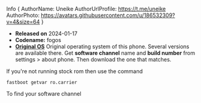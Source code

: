 Info { AuthorName: Uneike 
AuthorUrlProfile: https://t.me/uneike 
AuthorPhoto: https://avatars.githubusercontent.com/u/186532309?v=4&size=64 }
- **Released on** 2024-01-17
- **Codename:** fogos
- **[Original OS](https://mirrors.lolinet.com/firmware/lenomola/fogos/official)**
Original operating system of this phone.
Several versions are available there.
Get **software channel** name and **build number** from settings > about phone. Then download the one that matches.

If you're not running stock rom then use the command

```
fastboot getvar ro.carrier
```

To find your software channel
